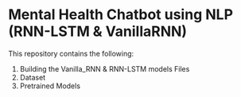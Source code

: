 # Mental Health Chatbot using NLP (RNN-LSTM & VanillaRNN)

This repository contains the following:

1. Building the Vanilla_RNN & RNN-LSTM models Files
2. Dataset
3. Pretrained Models
